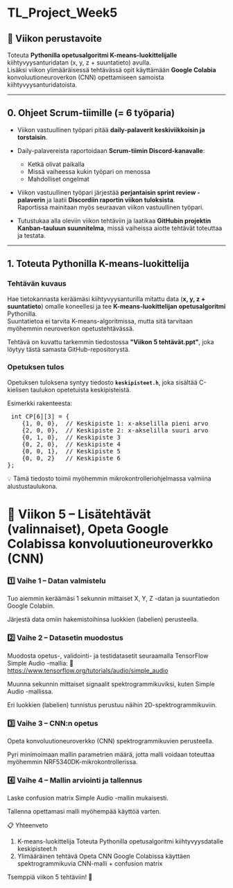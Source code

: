 # TL_Project_Week5

## 🎯 Viikon perustavoite
Toteuta **Pythonilla opetusalgoritmi K-means-luokittelijalle** kiihtyvyysanturidatan (x, y, z + suuntatieto) avulla.  
Lisäksi viikon ylimääräisessä tehtävässä opit käyttämään **Google Colabia** konvoluutioneuroverkon (CNN) opettamiseen samoista kiihtyvyysanturidatoista.

---

## 0. Ohjeet Scrum-tiimille (= 6 työparia)
- Viikon vastuullinen työpari pitää **daily-palaverit keskiviikkoisin ja torstaisin**.  
- Daily-palavereista raportoidaan **Scrum-tiimin Discord-kanavalle**:
  - Ketkä olivat paikalla  
  - Missä vaiheessa kukin työpari on menossa  
  - Mahdolliset ongelmat  

- Viikon vastuullinen työpari järjestää **perjantaisin sprint review -palaverin** ja laatii **Discordiin raportin viikon tuloksista**.  
  Raportissa mainitaan myös seuraavan viikon vastuullinen työpari.

- Tutustukaa alla oleviin viikon tehtäviin ja laatikaa **GitHubin projektin Kanban-tauluun suunnitelma**, missä vaiheissa aiotte tehtävät toteuttaa ja testata.  


---

## 1. Toteuta Pythonilla K-means-luokittelija

### Tehtävän kuvaus
Hae tietokannasta keräämäsi kiihtyvyysanturilla mitattu data (**x, y, z + suuntatieto**) omalle koneellesi ja tee **K-means-luokittelijan opetusalgoritmi** Pythonilla.  
Suuntatietoa ei tarvita K-means-algoritmissa, mutta sitä tarvitaan myöhemmin neuroverkon opetustehtävässä.

Tehtävä on kuvattu tarkemmin tiedostossa **"Viikon 5 tehtävät.ppt"**, joka löytyy tästä samasta GitHub-repositorystä.

### Opetuksen tulos
Opetuksen tuloksena syntyy tiedosto **`keskipisteet.h`**, joka sisältää C-kielisen taulukon opetetuista keskipisteistä.  

Esimerkki rakenteesta:
<pre> int CP[6][3] = {
    {1, 0, 0},  // Keskipiste 1: x-akselilla pieni arvo
    {2, 0, 0},  // Keskipiste 2: x-akselilla suuri arvo
    {0, 1, 0},  // Keskipiste 3
    {0, 2, 0},  // Keskipiste 4
    {0, 0, 1},  // Keskipiste 5
    {0, 0, 2}   // Keskipiste 6
};
</pre>
💡 Tämä tiedosto toimii myöhemmin mikrokontrolleriohjelmassa valmiina alustustaulukona.

# 🧠 Viikon 5 – Lisätehtävät (valinnaiset), Opeta Google Colabissa konvoluutioneuroverkko (CNN)
### 1️⃣ Vaihe 1 – Datan valmistelu

Tuo aiemmin keräämäsi 1 sekunnin mittaiset X, Y, Z -datan ja suuntatiedon Google Colabiin.

Järjestä data omiin hakemistoihinsa luokkien (labelien) perusteella.

### 2️⃣ Vaihe 2 – Datasetin muodostus

Muodosta opetus-, validointi- ja testidatasetit seuraamalla TensorFlow Simple Audio -mallia:
🔗 https://www.tensorflow.org/tutorials/audio/simple_audio

Muunna sekunnin mittaiset signaalit spektrogrammikuviksi, kuten Simple Audio -mallissa.

Eri luokkien (labelien) tunnistus perustuu näihin 2D-spektrogrammikuviin.

### 3️⃣ Vaihe 3 – CNN:n opetus

Opeta konvoluutioneuroverkko (CNN) spektrogrammikuvien perusteella.

Pyri minimoimaan mallin parametrien määrä, jotta malli voidaan toteuttaa myöhemmin NRF5340DK-mikrokontrollerissa.

### 4️⃣ Vaihe 4 – Mallin arviointi ja tallennus

Laske confusion matrix Simple Audio -mallin mukaisesti.

Tallenna opettamasi malli myöhempää käyttöä varten.

📋 Yhteenveto

1. K-means-luokittelija	Toteuta Pythonilla opetusalgoritmi kiihtyvyysdatalle	keskipisteet.h
2. Ylimääräinen tehtävä	Opeta CNN Google Colabissa käyttäen spektrogrammikuvia	CNN-malli + confusion matrix

Tsemppiä viikon 5 tehtäviin! 🚀